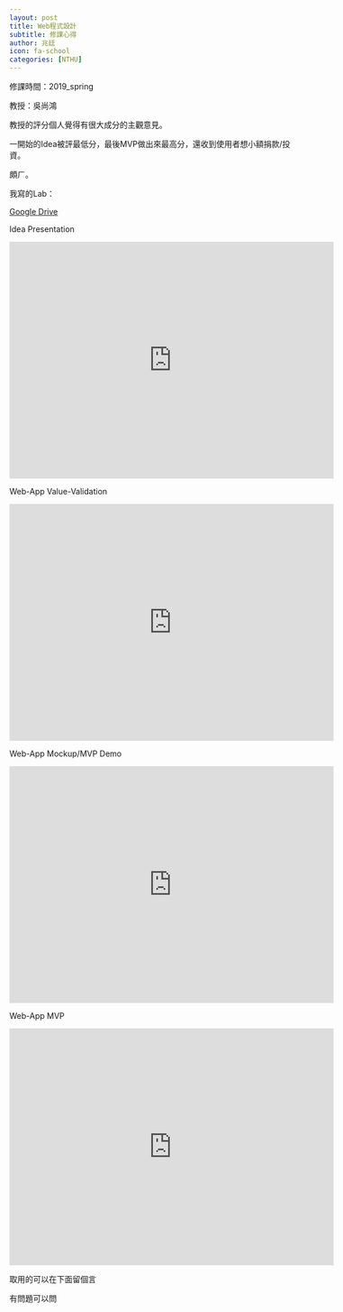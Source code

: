 ```yaml
---
layout: post
title: Web程式設計
subtitle: 修課心得
author: 兆廷
icon: fa-school
categories: [NTHU]
---
```


修課時間：2019_spring

教授：吳尚鴻

教授的評分個人覺得有很大成分的主觀意見。

一開始的Idea被評最低分，最後MVP做出來最高分，還收到使用者想小額捐款/投資。

頗ㄏ。


我寫的Lab：

[Google Drive](https://drive.google.com/drive/folders/1Rrf2t6BENokce2Puad7t4hR4bjJGMJcP?usp=sharing)

Idea Presentation
<iframe src="https://slides.com/jack34672/webappidea/embed" width="576" height="420" scrolling="no" frameborder="0" webkitallowfullscreen mozallowfullscreen allowfullscreen></iframe>

Web-App Value-Validation
<iframe src="https://slides.com/jack34672/webappvv/embed" width="576" height="420" scrolling="no" frameborder="0" webkitallowfullscreen mozallowfullscreen allowfullscreen></iframe>

Web-App Mockup/MVP Demo
<iframe src="https://slides.com/jack34672/webappmvp/embed" width="576" height="420" scrolling="no" frameborder="0" webkitallowfullscreen mozallowfullscreen allowfullscreen></iframe>

Web-App MVP
<iframe src="https://slides.com/jack34672/webappmvp-11/embed" width="576" height="420" scrolling="no" frameborder="0" webkitallowfullscreen mozallowfullscreen allowfullscreen></iframe>

取用的可以在下面留個言

有問題可以問

<br>
